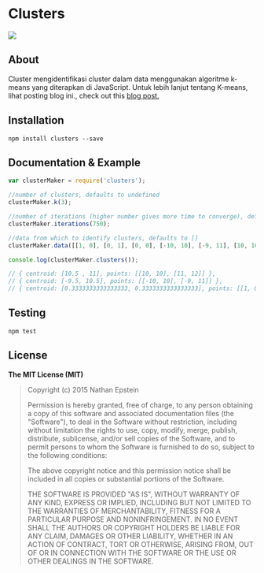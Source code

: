 # Clusters

<img src="./kmeans.png">

## About

Cluster mengidentifikasi cluster dalam data menggunakan algoritme k-means yang diterapkan di JavaScript. Untuk lebih lanjut tentang K-means, lihat posting blog ini., check out this <a href="http://cs229.stanford.edu/notes/cs229-notes7a.pdf">blog post.</a>

## Installation

`npm install clusters --save`

## Documentation & Example

```javascript
var clusterMaker = require('clusters');

//number of clusters, defaults to undefined
clusterMaker.k(3);

//number of iterations (higher number gives more time to converge), defaults to 1000
clusterMaker.iterations(750);

//data from which to identify clusters, defaults to []
clusterMaker.data([[1, 0], [0, 1], [0, 0], [-10, 10], [-9, 11], [10, 10], [11, 12]]);

console.log(clusterMaker.clusters());

// { centroid: [10.5 , 11], points: [[10, 10], [11, 12]] },
// { centroid: [-9.5, 10.5], points: [[-10, 10], [-9, 11]] },
// { centroid: [0.3333333333333333, 0.3333333333333333], points: [[1, 0], [0, 1], [0, 0]] }

```

## Testing

`npm test`

## License

**The MIT License (MIT)**

> Copyright (c) 2015 Nathan Epstein
>
> Permission is hereby granted, free of charge, to any person obtaining a copy
> of this software and associated documentation files (the "Software"), to deal
> in the Software without restriction, including without limitation the rights
> to use, copy, modify, merge, publish, distribute, sublicense, and/or sell
> copies of the Software, and to permit persons to whom the Software is
> furnished to do so, subject to the following conditions:
>
> The above copyright notice and this permission notice shall be included in
> all copies or substantial portions of the Software.
>
> THE SOFTWARE IS PROVIDED "AS IS", WITHOUT WARRANTY OF ANY KIND, EXPRESS OR
> IMPLIED, INCLUDING BUT NOT LIMITED TO THE WARRANTIES OF MERCHANTABILITY,
> FITNESS FOR A PARTICULAR PURPOSE AND NONINFRINGEMENT. IN NO EVENT SHALL THE
> AUTHORS OR COPYRIGHT HOLDERS BE LIABLE FOR ANY CLAIM, DAMAGES OR OTHER
> LIABILITY, WHETHER IN AN ACTION OF CONTRACT, TORT OR OTHERWISE, ARISING FROM,
> OUT OF OR IN CONNECTION WITH THE SOFTWARE OR THE USE OR OTHER DEALINGS IN
> THE SOFTWARE.

